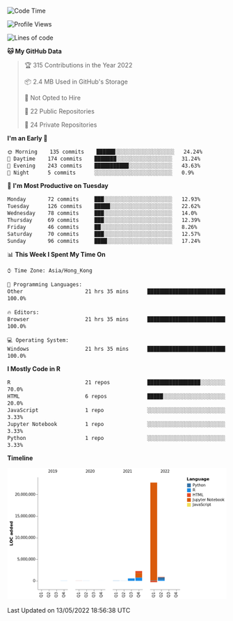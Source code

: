 

<!--**wt12318/wt12318** is a ✨ _special_ ✨ repository because its `README.md` (this file) appears on your GitHub profile.-->

<!--START_SECTION:waka-->
![Code Time](http://img.shields.io/badge/Code%20Time-0%20secs-blue)

![Profile Views](http://img.shields.io/badge/Profile%20Views-7-blue)

![Lines of code](https://img.shields.io/badge/From%20Hello%20World%20I%27ve%20Written-26%20Million%20lines%20of%20code-blue)

**🐱 My GitHub Data** 

> 🏆 315 Contributions in the Year 2022
 > 
> 📦 2.4 MB Used in GitHub's Storage 
 > 
> 🚫 Not Opted to Hire
 > 
> 📜 22 Public Repositories 
 > 
> 🔑 24 Private Repositories  
 > 
**I'm an Early 🐤** 

```text
🌞 Morning    135 commits    ██████░░░░░░░░░░░░░░░░░░░   24.24% 
🌆 Daytime    174 commits    ███████░░░░░░░░░░░░░░░░░░   31.24% 
🌃 Evening    243 commits    ███████████░░░░░░░░░░░░░░   43.63% 
🌙 Night      5 commits      ░░░░░░░░░░░░░░░░░░░░░░░░░   0.9%

```
📅 **I'm Most Productive on Tuesday** 

```text
Monday       72 commits     ███░░░░░░░░░░░░░░░░░░░░░░   12.93% 
Tuesday      126 commits    █████░░░░░░░░░░░░░░░░░░░░   22.62% 
Wednesday    78 commits     ███░░░░░░░░░░░░░░░░░░░░░░   14.0% 
Thursday     69 commits     ███░░░░░░░░░░░░░░░░░░░░░░   12.39% 
Friday       46 commits     ██░░░░░░░░░░░░░░░░░░░░░░░   8.26% 
Saturday     70 commits     ███░░░░░░░░░░░░░░░░░░░░░░   12.57% 
Sunday       96 commits     ████░░░░░░░░░░░░░░░░░░░░░   17.24%

```


📊 **This Week I Spent My Time On** 

```text
⌚︎ Time Zone: Asia/Hong_Kong

💬 Programming Languages: 
Other                    21 hrs 35 mins      █████████████████████████   100.0%

🔥 Editors: 
Browser                  21 hrs 35 mins      █████████████████████████   100.0%

💻 Operating System: 
Windows                  21 hrs 35 mins      █████████████████████████   100.0%

```

**I Mostly Code in R** 

```text
R                        21 repos            █████████████████░░░░░░░░   70.0% 
HTML                     6 repos             █████░░░░░░░░░░░░░░░░░░░░   20.0% 
JavaScript               1 repo              ░░░░░░░░░░░░░░░░░░░░░░░░░   3.33% 
Jupyter Notebook         1 repo              ░░░░░░░░░░░░░░░░░░░░░░░░░   3.33% 
Python                   1 repo              ░░░░░░░░░░░░░░░░░░░░░░░░░   3.33%

```


**Timeline**

![Chart not found](https://raw.githubusercontent.com/wt12318/wt12318/main/charts/bar_graph.png) 


 Last Updated on 13/05/2022 18:56:38 UTC
<!--END_SECTION:waka-->


